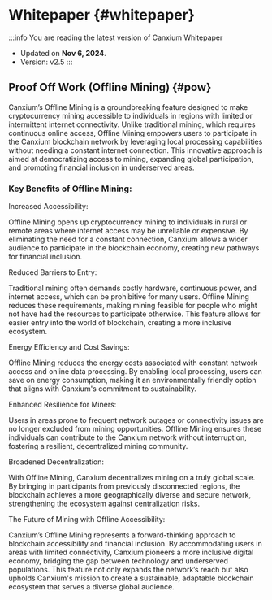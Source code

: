 # Whitepaper {#whitepaper}

:::info You are reading the latest version of Canxium Whitepaper

- Updated on **Nov 6, 2024**.
- Version: v2.5
  :::
  
## Proof Off Work (Offline Mining) {#pow}

Canxium’s Offline Mining is a groundbreaking feature designed to make cryptocurrency mining accessible to individuals in regions with limited or intermittent internet connectivity. Unlike traditional mining, which requires continuous online access, Offline Mining empowers users to participate in the Canxium blockchain network by leveraging local processing capabilities without needing a constant internet connection. This innovative approach is aimed at democratizing access to mining, expanding global participation, and promoting financial inclusion in underserved areas.

### Key Benefits of Offline Mining:

Increased Accessibility:

Offline Mining opens up cryptocurrency mining to individuals in rural or remote areas where internet access may be unreliable or expensive. By eliminating the need for a constant connection, Canxium allows a wider audience to participate in the blockchain economy, creating new pathways for financial inclusion.

Reduced Barriers to Entry:

Traditional mining often demands costly hardware, continuous power, and internet access, which can be prohibitive for many users. Offline Mining reduces these requirements, making mining feasible for people who might not have had the resources to participate otherwise. This feature allows for easier entry into the world of blockchain, creating a more inclusive ecosystem.

Energy Efficiency and Cost Savings:

Offline Mining reduces the energy costs associated with constant network access and online data processing. By enabling local processing, users can save on energy consumption, making it an environmentally friendly option that aligns with Canxium's commitment to sustainability.

Enhanced Resilience for Miners:

Users in areas prone to frequent network outages or connectivity issues are no longer excluded from mining opportunities. Offline Mining ensures these individuals can contribute to the Canxium network without interruption, fostering a resilient, decentralized mining community.

Broadened Decentralization:

With Offline Mining, Canxium decentralizes mining on a truly global scale. By bringing in participants from previously disconnected regions, the blockchain achieves a more geographically diverse and secure network, strengthening the ecosystem against centralization risks.

The Future of Mining with Offline Accessibility:

Canxium’s Offline Mining represents a forward-thinking approach to blockchain accessibility and financial inclusion. By accommodating users in areas with limited connectivity, Canxium pioneers a more inclusive digital economy, bridging the gap between technology and underserved populations. This feature not only expands the network’s reach but also upholds Canxium's mission to create a sustainable, adaptable blockchain ecosystem that serves a diverse global audience.
